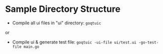 # Sample Directory Structure

- Compile all ui files in "ui" directory:  `goqtuic`

or

- Compile ui & generate test file: `goqtuic -ui-file ui/test.ui -go-test-file main.go`
